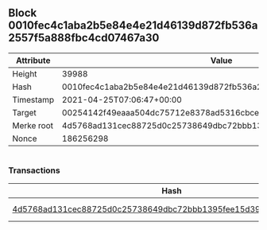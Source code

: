 ## Block 0010fec4c1aba2b5e84e4e21d46139d872fb536a2557f5a888fbc4cd07467a30

Attribute | Value
--- | ---
Height | 39988
Hash | 0010fec4c1aba2b5e84e4e21d46139d872fb536a2557f5a888fbc4cd07467a30
Timestamp | 2021-04-25T07:06:47+00:00
Target | 00254142f49eaaa504dc75712e8378ad5316cbcead634704b3734b6271167cc4
Merke root | 4d5768ad131cec88725d0c25738649dbc72bbb1395fee15d39da951324547d99
Nonce | 186256298

```

```

### Transactions

Hash | Amount
--- | ---
[4d5768ad131cec88725d0c25738649dbc72bbb1395fee15d39da951324547d99](4d5768ad131cec88725d0c25738649dbc72bbb1395fee15d39da951324547d99.md) | 10.00000000 SKEPTI 
